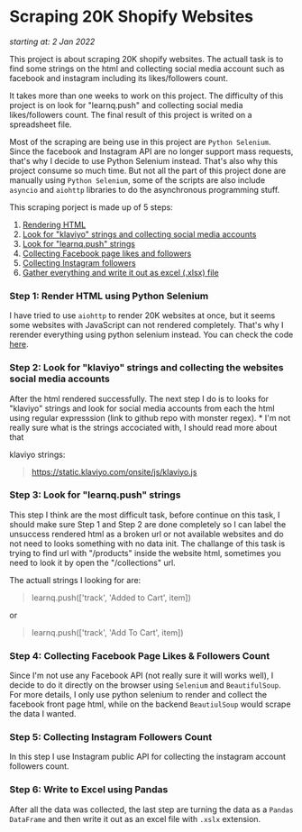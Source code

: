 # Scraping 20K Shopify Websites

*starting at: 2 Jan 2022*

This project is about scraping 20K shopify websites. The actuall task is to find some strings on the html and collecting social media account such as facebook and instagram including its likes/followers count.  

It takes more than one weeks to work on this project. The difficulty of this project is on look for "learnq.push" and collecting social media likes/followers count. The final result of this project is writed on a spreadsheet file.  

Most of the scraping are being use in this project are `Python Selenium`. Since the facebook and Instagram API are no longer support mass requests, that's why I decide to use Python Selenium instead. That's also why this project consume so much time. But not all the part of this project done are manually using `Python Selenium`, some of the scripts are also include `asyncio` and `aiohttp` libraries to do the asynchronous programming stuff.  

This scraping porject is made up of 5 steps:
1. [Rendering HTML](#step-1-render-html-using-python-selenium)
2. [Look for "klaviyo" strings and collecting social media accounts](#step-2-look-for-klaviyo-strings-and-collecting-the-websites-social-media-accounts)
3. [Look for "learnq.push" strings](#step-3-look-for-learnqpush-strings)
4. [Collecting Facebook page likes and followers](#step-4-collecting-facebook-page-likes--followers-count)
5. [Collecting Instagram followers](#step-5-collecting-instagram-followers-count)
6. [Gather everything and write it out as excel (.xlsx) file](#step-6-write-to-excel-using-pandas)

### Step 1: Render HTML using Python Selenium
I have tried to use `aiohttp` to render 20K websites at once, but it seems some websites with JavaScript can not rendered completely. That's why I rerender everything using python selenium instead. You can check the code [here](html_renderer.py).

### Step 2: Look for "klaviyo" strings and collecting the websites social media accounts
After the html rendered successfully. The next step I do is to looks for "klaviyo" strings and look for social media accounts from each the html using regular expresssion (link to github repo with monster regex). * I'm not really sure what is the strings accociated with, I should read more about that

klaviyo strings:
> https://static.klaviyo.com/onsite/js/klaviyo.js

### Step 3: Look for "learnq.push" strings
This step I think are the most difficult task, before continue on this task, I should make sure Step 1 and Step 2 are done completely so I can label the unsuccess rendered html as a broken url or not available websites and do not need to looks something with no data init. The challange of this task is trying to find url with "/products" inside the website html, sometimes you need to look it by open the "/collections" url.  

The actuall strings I looking for are:
> learnq.push(['track', 'Added to Cart', item])

or

>  learnq.push(['track', 'Add To Cart', item])

### Step 4: Collecting Facebook Page Likes \& Followers Count
Since I'm not use any Facebook API (not really sure it will works well), I decide to do it directly on the browser using `Selenium` and `BeautifulSoup`. For more details, I only use python selenium to render and collect the facebook front page html, while on the backend `BeautiulSoup` would scrape the data I wanted.

### Step 5: Collecting Instagram Followers Count
In this step I use Instagram public API for collecting the instagram account followers count.

### Step 6: Write to Excel using Pandas
After all the data was collected, the last step are turning the data as a `Pandas DataFrame` and then write it out as an excel file with `.xslx` extension.